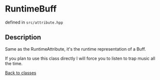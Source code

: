 ﻿RuntimeBuff
=================

defined in `src/attribute.hpp`

## Description

Same as the RuntimeAttribute, it's the runtime representation of a Buff. 

If you plan to use this class directly 
I will force you to listen to trap music all the time.

[Back to classes](README.md)
